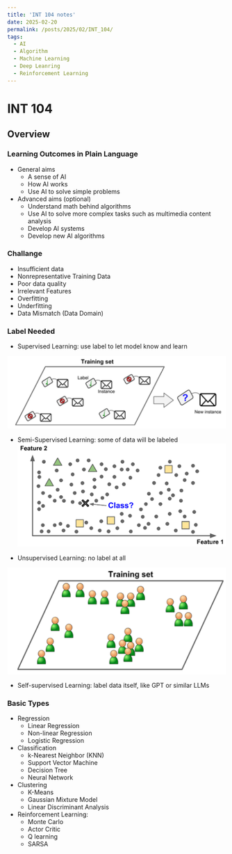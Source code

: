 ```yaml
---
title: 'INT 104 notes'
date: 2025-02-20
permalink: /posts/2025/02/INT_104/
tags:
  - AI
  - Algorithm
  - Machine Learning
  - Deep Leanring
  - Reinforcement Learning
---
```



# INT 104
## Overview
### Learning Outcomes in Plain Language
- General aims
    - A sense of AI
    - How AI works
    - Use AI to solve simple problems
- Advanced aims (optional)
    - Understand math behind algorithms
    - Use AI to solve more complex tasks such as multimedia content analysis
    - Develop AI systems
    - Develop new AI algorithms
### Challange
- Insufficient data
- Nonrepresentative Training Data
- Poor data quality
- Irrelevant Features
- Overfitting
- Underfitting
- Data Mismatch (Data Domain)
### Label Needed
- Supervised Learning: use label to let model know and learn

![](./INT%20104/images/supervised.png)

- Semi-Supervised Learning: some of data will be labeled
![](./INT%20104/images/semi-supervised.png)

- Unsupervised Learning: no label at all

![](./INT%20104/images/unsupervised.png)

- Self-supervised Learning: label data itself, like GPT or similar LLMs


### Basic Types
- Regression
    - Linear Regression
    - Non-linear Regression
    - Logistic Regression
- Classification
    - k-Nearest Neighbor (KNN)
    - Support Vector Machine
    - Decision Tree
    - Neural Network
- Clustering
    - K-Means
    - Gaussian Mixture Model
    - Linear Discriminant Analysis
- Reinforcement Learning:
    - Monte Carlo
    - Actor Critic
    - Q learning
    - SARSA
